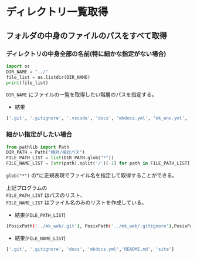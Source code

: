 # ディレクトリ一覧取得

## フォルダの中身のファイルのパスをすべて取得

### ディレクトリの中身全部の名前(特に細かな指定がない場合)

```py
import os
DIR_NAME = "../"
file_list = os.listdir(DIR_NAME)
print(file_list)
```
`DIR_NAME` にファイルの一覧を取得したい階層のパスを指定する。

- 結果
```sh
['.git', '.gitignore', '.vscode', 'docs', 'mkdocs.yml', 'mk_env.yml', 'README.md', 'site', 'temp', 'test.py', 'write.txt']
```

### 細かい指定がしたい場合
```py
from pathlib import Path
DIR_PATH = Path("絶対/相対パス")
FILE_PATH_LIST = list(DIR_PATH.glob("*"))
FILE_NAME_LIST = [str(path).split('/')[-1] for path in FILE_PATH_LIST]
```

`glob("*")` の*に正規表現でファイル名を指定して取得することができる。

上記プログラムの  
`FILE_PATH_LIST` はパスのリスト、  
`FILE_NAME_LIST` はファイル名のみのリストを作成している。

- 結果(`FILE_PATH_LIST`)
```sh
[PosixPath('../mk_web/.git'), PosixPath('../mk_web/.gitignore'),PosixPath('../mk_web/docs'), PosixPath('../mk_web/mkdocs.yml'), PosixPath('../mk_web/README.md'), PosixPath('../mk_web/site')]
```

- 結果(`FILE_NAME_LIST`)
```sh
['.git', '.gitignore', 'docs', 'mkdocs.yml','README.md', 'site']
```

